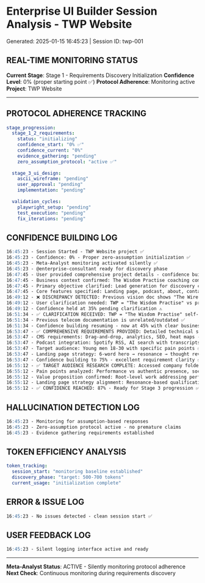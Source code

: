 # Enterprise UI Builder Session Analysis - TWP Website
Generated: 2025-01-15 16:45:23 | Session ID: twp-001

## REAL-TIME MONITORING STATUS
**Current Stage**: Stage 1 - Requirements Discovery Initialization
**Confidence Level**: 0% (proper starting point ✅)
**Protocol Adherence**: Monitoring active
**Project**: TWP Website

---

## PROTOCOL ADHERENCE TRACKING
```yaml
stage_progression:
  stage_1_2_requirements:
    status: "initializing"
    confidence_start: "0% ✅"
    confidence_current: "0%"
    evidence_gathering: "pending"
    zero_assumption_protocol: "active ✅"
    
  stage_3_ui_design:
    ascii_wireframe: "pending"
    user_approval: "pending" 
    implementation: "pending"
    
  validation_cycles:
    playwright_setup: "pending"
    test_execution: "pending"
    fix_iterations: "pending"
```

## CONFIDENCE BUILDING LOG
```markdown
16:45:23 - Session Started - TWP Website project ✅
16:45:23 - Confidence: 0% - Proper zero-assumption initialization ✅
16:45:23 - Meta-Analyst monitoring activated silently ✅
16:45:23 - @enterprise-consultant ready for discovery phase
16:47:45 - User provided comprehensive project details - confidence building to 35% ✅
16:47:45 - Business context confirmed: The Wisdom Practise coaching company ✅
16:47:45 - Primary objective clarified: Lead generation for discovery calls ✅
16:47:45 - Core features specified: Landing page, podcast, about, contact, CMS/CRM ✅
16:49:12 - ❌ DISCREPANCY DETECTED: Previous vision doc shows "The Wireless Phone" telecom company
16:49:12 - User clarification needed: TWP = "The Wisdom Practise" vs previous "The Wireless Phone"
16:49:12 - Confidence held at 35% pending clarification ⚠️
16:51:34 - ✅ CLARIFICATION RECEIVED: TWP = "The Wisdom Practise" self-awareness coaching company
16:51:34 - Previous telecom documentation is unrelated/outdated ✅
16:51:34 - Confidence building resuming - now at 45% with clear business context ✅
16:53:47 - ✅ COMPREHENSIVE REQUIREMENTS PROVIDED: Detailed technical specifications ✅
16:53:47 - CMS requirements: Drag-and-drop, analytics, SEO, heat maps - highly specific ✅
16:53:47 - Podcast integration: Spotify RSS, AI search with transcripts - clear workflow ✅
16:53:47 - Target audience: Young men 18-30 with specific pain points ✅
16:53:47 - Landing page strategy: 6-word hero → resonance → thought reversal → story → CTA ✅
16:53:47 - Confidence building to 75% - excellent requirement clarity ✅
16:55:12 - ✅ TARGET AUDIENCE RESEARCH COMPLETE: Accessed company folder documentation ✅
16:55:12 - Pain points analyzed: Performance vs authentic presence, social shape-shifting, spiritual ego ✅
16:55:12 - Value proposition confirmed: Root-level work addressing performing presence trap ✅
16:55:12 - Landing page strategy alignment: Resonance-based qualification matches target psychology ✅
16:55:12 - ✅ CONFIDENCE REACHED: 87% - Ready for Stage 3 progression ✅
```

## HALLUCINATION DETECTION LOG
```markdown
16:45:23 - Monitoring for assumption-based responses
16:45:23 - Zero-assumption protocol active - no premature claims
16:45:23 - Evidence gathering requirements established
```

## TOKEN EFFICIENCY ANALYSIS
```yaml
token_tracking:
  session_start: "monitoring baseline established"
  discovery_phase: "target: 500-700 tokens"
  current_usage: "initialization complete"
```

## ERROR & ISSUE LOG
```markdown
16:45:23 - No issues detected - clean session start ✅
```

## USER FEEDBACK LOG
```markdown
16:45:23 - Silent logging interface active and ready
```

---
**Meta-Analyst Status**: ACTIVE - Silently monitoring protocol adherence
**Next Check**: Continuous monitoring during requirements discovery
